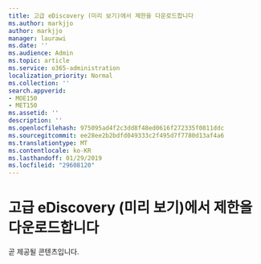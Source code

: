 ```yaml
---
title: 고급 eDiscovery (미리 보기)에서 제한을 다운로드합니다
ms.author: markjjo
author: markjjo
manager: laurawi
ms.date: ''
ms.audience: Admin
ms.topic: article
ms.service: o365-administration
localization_priority: Normal
ms.collection: ''
search.appverid:
- MOE150
- MET150
ms.assetid: ''
description: ''
ms.openlocfilehash: 975095ad4f2c3dd8f48ed0616f272335f0811ddc
ms.sourcegitcommit: ee28ee2b2bdfd049333c2f495d7f7780d13af4a6
ms.translationtype: MT
ms.contentlocale: ko-KR
ms.lasthandoff: 01/29/2019
ms.locfileid: "29608120"
---
```

# <a name="download-limits-in-advanced-ediscovery-preview"></a>고급 eDiscovery (미리 보기)에서 제한을 다운로드합니다

곧 제공될 콘텐츠입니다.